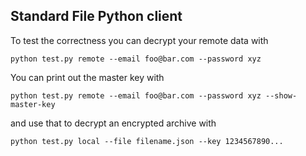## Standard File Python client

To test the correctness you can decrypt your remote data with

    python test.py remote --email foo@bar.com --password xyz 

You can print out the master key with 

    python test.py remote --email foo@bar.com --password xyz --show-master-key

and use that to decrypt an encrypted archive with

    python test.py local --file filename.json --key 1234567890...
